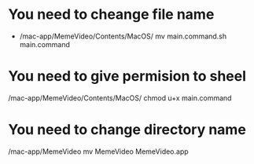 # You need to cheange file name
* /mac-app/MemeVideo/Contents/MacOS/
mv main.command.sh main.command

# You need to give permision to sheel
/mac-app/MemeVideo/Contents/MacOS/
chmod u+x main.command

# You need to change directory name
/mac-app/MemeVideo
mv MemeVideo MemeVideo.app
